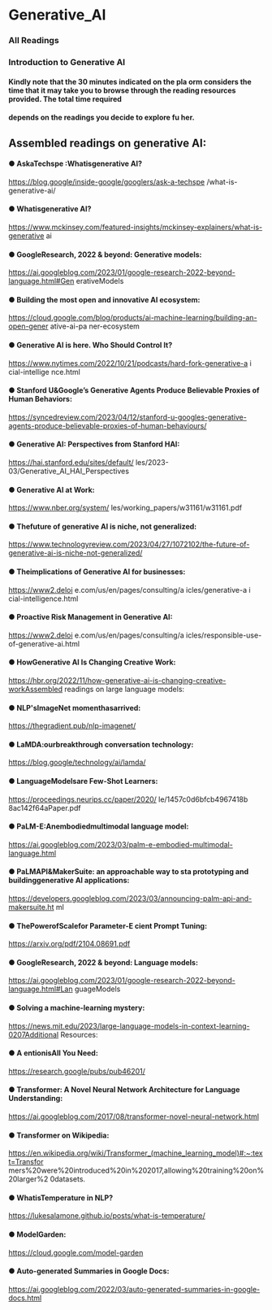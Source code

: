 # Generative_AI

### All Readings
### Introduction to Generative AI
#### Kindly note that the 30 minutes indicated on the pla orm considers the time that it may take you to browse through the reading resources provided. The total time required
#### depends on the readings you decide to explore fu her.
## Assembled readings on generative AI:
####  ● AskaTechspe :Whatisgenerative AI? 
 https://blog.google/inside-google/googlers/ask-a-techspe /what-is-generative-ai/
####  ● Whatisgenerative AI?
  https://www.mckinsey.com/featured-insights/mckinsey-explainers/what-is-generative ai
  
#### ● GoogleResearch, 2022 & beyond: Generative models:
  https://ai.googleblog.com/2023/01/google-research-2022-beyond-language.html#Gen erativeModels
  
#### ● Building the most open and innovative AI ecosystem:
 https://cloud.google.com/blog/products/ai-machine-learning/building-an-open-gener ative-ai-pa ner-ecosystem
 
#### ● Generative AI is here. Who Should Control It?
 https://www.nytimes.com/2022/10/21/podcasts/hard-fork-generative-a i cial-intellige nce.html
 
#### ● Stanford U&Google’s Generative Agents Produce Believable Proxies of Human Behaviors:
 https://syncedreview.com/2023/04/12/stanford-u-googles-generative-agents-produce-believable-proxies-of-human-behaviours/
 
#### ● Generative AI: Perspectives from Stanford HAI:
 https://hai.stanford.edu/sites/default/ les/2023-03/Generative_AI_HAI_Perspectives
 
#### ● Generative AI at Work:
 https://www.nber.org/system/ les/working_papers/w31161/w31161.pdf
 
#### ● Thefuture of generative AI is niche, not generalized:
 https://www.technologyreview.com/2023/04/27/1072102/the-future-of-generative-ai-is-niche-not-generalized/
 
#### ● Theimplications of Generative AI for businesses:
 https://www2.deloi e.com/us/en/pages/consulting/a icles/generative-a i cial-intelligence.html
 
#### ● Proactive Risk Management in Generative AI:
 https://www2.deloi e.com/us/en/pages/consulting/a icles/responsible-use-of-generative-ai.html
 
#### ● HowGenerative AI Is Changing Creative Work:
 https://hbr.org/2022/11/how-generative-ai-is-changing-creative-workAssembled readings on large language models:
 
#### ● NLP'sImageNet momenthasarrived: 
https://thegradient.pub/nlp-imagenet/

#### ● LaMDA:ourbreakthrough conversation technology:
 https://blog.google/technology/ai/lamda/
 
#### ● LanguageModelsare Few-Shot Learners:
 https://proceedings.neurips.cc/paper/2020/ le/1457c0d6bfcb4967418b 8ac142f64aPaper.pdf
 
#### ● PaLM-E:Anembodiedmultimodal language model:
 https://ai.googleblog.com/2023/03/palm-e-embodied-multimodal-language.html
 
#### ● PaLMAPI&MakerSuite: an approachable way to sta prototyping and buildinggenerative AI applications:
 https://developers.googleblog.com/2023/03/announcing-palm-api-and-makersuite.ht ml
 
#### ● ThePowerofScalefor Parameter-E cient Prompt Tuning:
 https://arxiv.org/pdf/2104.08691.pdf
 
#### ● GoogleResearch, 2022 & beyond: Language models:
 https://ai.googleblog.com/2023/01/google-research-2022-beyond-language.html#Lan guageModels
 
#### ● Solving a machine-learning mystery:
 https://news.mit.edu/2023/large-language-models-in-context-learning-0207Additional Resources:
 
#### ● A entionisAll You Need:
https://research.google/pubs/pub46201/

#### ● Transformer: A Novel Neural Network Architecture for Language Understanding:
 https://ai.googleblog.com/2017/08/transformer-novel-neural-network.html
 
#### ● Transformer on Wikipedia:
 https://en.wikipedia.org/wiki/Transformer_(machine_learning_model)#:~:text=Transfor mers%20were%20introduced%20in%202017,allowing%20training%20on%20larger%2 0datasets.
 
#### ● WhatisTemperature in NLP?
 https://lukesalamone.github.io/posts/what-is-temperature/
 
#### ● ModelGarden:
https://cloud.google.com/model-garden

#### ● Auto-generated Summaries in Google Docs:
 https://ai.googleblog.com/2022/03/auto-generated-summaries-in-google-docs.html
